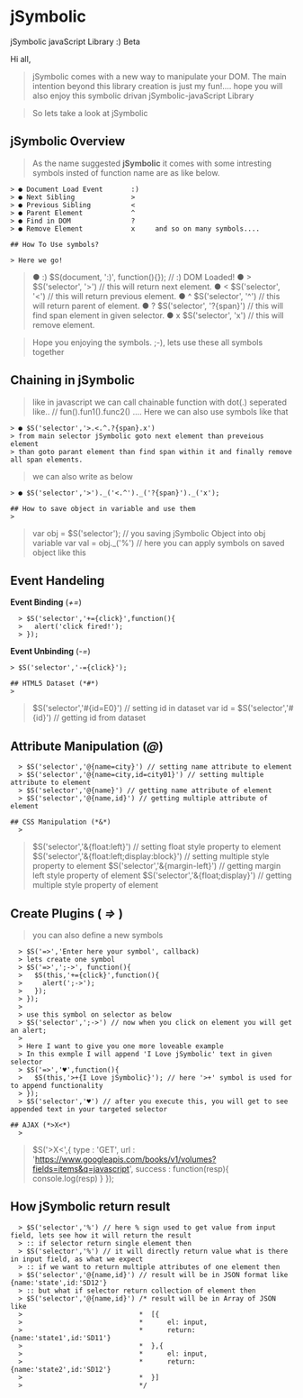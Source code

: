 # jSymbolic
jSymbolic javaScript Library :)  Beta

Hi all, 
  > jSymbolic comes with a new way to manipulate your DOM.
  > The main intention beyond this library creation is just my fun!....
    hope you will also enjoy this symbolic drivan jSymbolic-javaScript Library

  > So lets take a look at jSymbolic
  
  
## jSymbolic Overview

  > As the name suggested **jSymbolic** it comes with some 
  > intresting symbols insted of function name are as like below.
  ```
  > ● Document Load Event       :)
  > ● Next Sibling              >
  > ● Previous Sibling          <
  > ● Parent Element            ^
  > ● Find in DOM               ?
  > ● Remove Element            x     and so on many symbols....
  
## How To Use symbols?

  > Here we go!
  ```
  > ● :)      $S(document, ':)', function(){}); // :) DOM Loaded!
  > ● >       $S('selector', '>') // this will return next element.
  > ● <       $S('selector', '<') // this will return previous element.
  > ● ^       $S('selector', '^') // this will return parent of element.
  > ● ?       $S('selector', '?{span}') // this will find span element in given selector.
  > ● x       $S('selector', 'x') // this will remove element.
  
  > Hope you enjoying the symbols.  ;-),  lets use these all symbols together
  
## Chaining in jSymbolic
  
  > like in javascript we can call chainable function with dot(.) seperated like..
    // fun().fun1().func2() .... 
  > Here we can also use symbols like that
  ```
  > ● $S('selector','>.<.^.?{span}.x')
  > from main selector jSymbolic goto next element than preveious element
  > than goto parant element than find span within it and finally remove all span elements.
  ```
  > we can also write as below 
  ```
  > ● $S('selector','>')._('<.^')._('?{span}')._('x');
  
## How to save object in variable and use them
  >
```
  > var obj = $S('selector'); // you saving jSymbolic Object into obj variable
  > var val = obj._('%') // here you can apply symbols on saved object like this

## Event Handeling
  >
  **Event Binding** (*+=*)
```
  > $S('selector','+={click}',function(){
  >   alert('click fired!');
  > });
```
  **Event Unbinding** (*-=*)
  ```
  > $S('selector','-={click}');

## HTML5 Dataset (*#*)
  >
```
  > $S('selector','#{id=E0}') // setting id in dataset
  > var id = $S('selector','#{id}') // getting id from dataset
  
## Attribute Manipulation (*@*)
  >
```
  > $S('selector','@{name=city}') // setting name attribute to element
  > $S('selector','@{name=city,id=city01}') // setting multiple attribute to element
  > $S('selector','@{name}') // getting name attribute of element
  > $S('selector','@{name,id}') // getting multiple attribute of element
  
## CSS Manipulation (*&*)
  >
```
  > $S('selector','&{float:left}') // setting float style property to element
  > $S('selector','&{float:left;display:block}') // setting multiple style property to element
  > $S('selector','&{margin-left}') // getting margin left style property of element
  > $S('selector','&{float;display}') // getting multiple style property of element

## Create Plugins ( *=>* )
  > you can also define a new symbols
```
  > $S('=>','Enter here your symbol', callback)
  > lets create one symbol
  > $S('=>',';->', function(){
  >   $S(this,'+={click}',function(){
  >     alert(';->');
  >   });
  > });
  >
  > use this symbol on selector as below
  > $S('selector',';->') // now when you click on element you will get an alert;
  >
  > Here I want to give you one more loveable example
  > In this exmple I will append 'I Love jSymbolic' text in given selector
  > $S('=>','♥',function(){
  >   $S(this,'>+{I Love jSymbolic}'); // here '>+' symbol is used for to append functionality
  > });
  > $S('selector','♥') // after you execute this, you will get to see appended text in your targeted selector

## AJAX (*>X<*)
  >
```
  > $S('>X<',{
  >   type : 'GET',
  >   url : 'https://www.googleapis.com/books/v1/volumes?fields=items&q=javascript',
  >   success : function(resp){
  >     console.log(resp)
  >   }
  > });

## How jSymbolic return result
  >
```
  > $S('selector','%') // here % sign used to get value from input field, lets see how it will return the result
  > :: if selector return single element then
  > $S('selector','%') // it will directly return value what is there in input field, as what we expect
  > :: if we want to return multiple attributes of one element then
  > $S('selector','@{name,id}') // result will be in JSON format like {name:'state',id:'SD12'}
  > :: but what if selector return collection of element then
  > $S('selector','@{name,id}') /* result will be in Array of JSON like 
  >                             *  [{
  >                             *      el: input, 
  >                             *      return: {name:'state1',id:'SD11'}
  >                             *  },{
  >                             *      el: input, 
  >                             *      return: {name:'state2',id:'SD12'}
  >                             *  }] 
  >                             */
